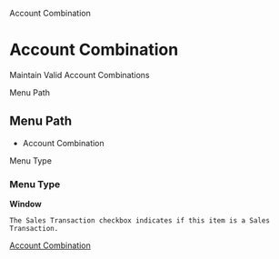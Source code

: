 
Account Combination
# Account Combination


Maintain Valid Account Combinations 

Menu Path
## Menu Path



- Account Combination

Menu Type
### Menu Type

**Window**

```
The Sales Transaction checkbox indicates if this item is a Sales Transaction.
```

[Account Combination](../../functional-guide/window/window-account-combination.md)